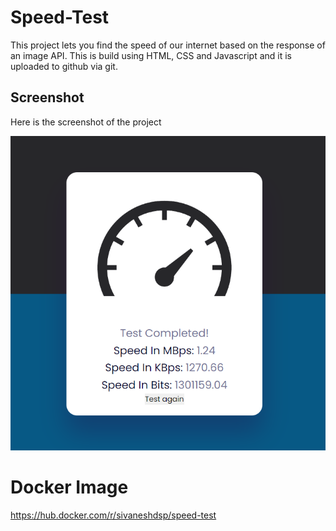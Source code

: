 
# Speed-Test

This project lets you find the speed of our internet based on the response of an image API.
This is build using HTML, CSS and Javascript
and it is uploaded to github via git.

## Screenshot

Here is the screenshot of the project

![Alt text](image.png)

# Docker Image
https://hub.docker.com/r/sivaneshdsp/speed-test
